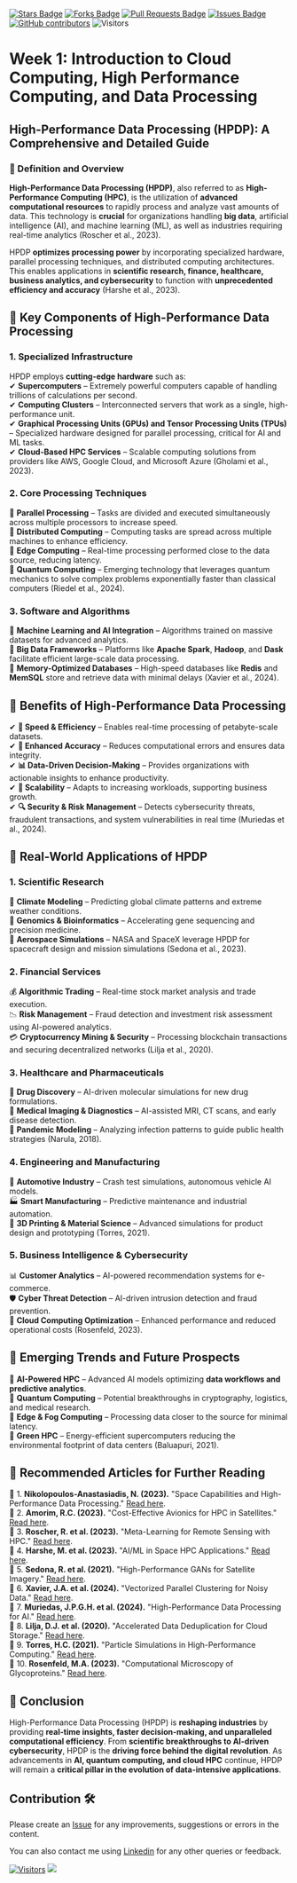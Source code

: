 <a href="https://github.com/drshahizan/HPDP/stargazers"><img src="https://img.shields.io/github/stars/drshahizan/HPDP" alt="Stars Badge"/></a>
<a href="https://github.com/drshahizan/HPDP/network/members"><img src="https://img.shields.io/github/forks/drshahizan/HPDP" alt="Forks Badge"/></a>
<a href="https://github.com/drshahizan/HPDP/pulls"><img src="https://img.shields.io/github/issues-pr/drshahizan/HPDP" alt="Pull Requests Badge"/></a>
<a href="https://github.com/drshahizan/HPDP/issues"><img src="https://img.shields.io/github/issues/drshahizan/HPDP" alt="Issues Badge"/></a>
<a href="https://github.com/drshahizan/HPDP/graphs/contributors"><img alt="GitHub contributors" src="https://img.shields.io/github/contributors/drshahizan/Python_Tutorial?color=2b9348"></a>
![Visitors](https://api.visitorbadge.io/api/visitors?path=https%3A%2F%2Fgithub.com%2Fdrshahizan%2FHPDP&labelColor=%23d9e3f0&countColor=%23697689&style=flat)

# Week 1: Introduction to Cloud Computing, High Performance Computing, and Data Processing

## **High-Performance Data Processing (HPDP): A Comprehensive and Detailed Guide**

### **🔹 Definition and Overview**
**High-Performance Data Processing (HPDP)**, also referred to as **High-Performance Computing (HPC)**, is the utilization of **advanced computational resources** to rapidly process and analyze vast amounts of data. This technology is **crucial** for organizations handling **big data**, artificial intelligence (AI), and machine learning (ML), as well as industries requiring real-time analytics (Roscher et al., 2023). 

HPDP **optimizes processing power** by incorporating specialized hardware, parallel processing techniques, and distributed computing architectures. This enables applications in **scientific research, finance, healthcare, business analytics, and cybersecurity** to function with **unprecedented efficiency and accuracy** (Harshe et al., 2023).

## **🔹 Key Components of High-Performance Data Processing**

### **1. Specialized Infrastructure**
HPDP employs **cutting-edge hardware** such as:  
✔ **Supercomputers** – Extremely powerful computers capable of handling trillions of calculations per second.  
✔ **Computing Clusters** – Interconnected servers that work as a single, high-performance unit.  
✔ **Graphical Processing Units (GPUs) and Tensor Processing Units (TPUs)** – Specialized hardware designed for parallel processing, critical for AI and ML tasks.  
✔ **Cloud-Based HPC Services** – Scalable computing solutions from providers like AWS, Google Cloud, and Microsoft Azure (Gholami et al., 2023).

### **2. Core Processing Techniques**
🔹 **Parallel Processing** – Tasks are divided and executed simultaneously across multiple processors to increase speed.  
🔹 **Distributed Computing** – Computing tasks are spread across multiple machines to enhance efficiency.  
🔹 **Edge Computing** – Real-time processing performed close to the data source, reducing latency.  
🔹 **Quantum Computing** – Emerging technology that leverages quantum mechanics to solve complex problems exponentially faster than classical computers (Riedel et al., 2024).

### **3. Software and Algorithms**
🔹 **Machine Learning and AI Integration** – Algorithms trained on massive datasets for advanced analytics.  
🔹 **Big Data Frameworks** – Platforms like **Apache Spark**, **Hadoop**, and **Dask** facilitate efficient large-scale data processing.  
🔹 **Memory-Optimized Databases** – High-speed databases like **Redis** and **MemSQL** store and retrieve data with minimal delays (Xavier et al., 2024).

## **🔹 Benefits of High-Performance Data Processing**
✔ **🚀 Speed & Efficiency** – Enables real-time processing of petabyte-scale datasets.  
✔ **🎯 Enhanced Accuracy** – Reduces computational errors and ensures data integrity.  
✔ **📊 Data-Driven Decision-Making** – Provides organizations with actionable insights to enhance productivity.  
✔ **🔄 Scalability** – Adapts to increasing workloads, supporting business growth.  
✔ **🔍 Security & Risk Management** – Detects cybersecurity threats, fraudulent transactions, and system vulnerabilities in real time (Muriedas et al., 2024).

## **🔹 Real-World Applications of HPDP**

### **1. Scientific Research**
🔬 **Climate Modeling** – Predicting global climate patterns and extreme weather conditions.  
🧬 **Genomics & Bioinformatics** – Accelerating gene sequencing and precision medicine.  
🚀 **Aerospace Simulations** – NASA and SpaceX leverage HPDP for spacecraft design and mission simulations (Sedona et al., 2023).

### **2. Financial Services**
💰 **Algorithmic Trading** – Real-time stock market analysis and trade execution.  
📉 **Risk Management** – Fraud detection and investment risk assessment using AI-powered analytics.  
💳 **Cryptocurrency Mining & Security** – Processing blockchain transactions and securing decentralized networks (Lilja et al., 2020).

### **3. Healthcare and Pharmaceuticals**
🧪 **Drug Discovery** – AI-driven molecular simulations for new drug formulations.  
🏥 **Medical Imaging & Diagnostics** – AI-assisted MRI, CT scans, and early disease detection.  
💉 **Pandemic Modeling** – Analyzing infection patterns to guide public health strategies (Narula, 2018).

### **4. Engineering and Manufacturing**
🚗 **Automotive Industry** – Crash test simulations, autonomous vehicle AI models.  
🏭 **Smart Manufacturing** – Predictive maintenance and industrial automation.  
🔧 **3D Printing & Material Science** – Advanced simulations for product design and prototyping (Torres, 2021).

### **5. Business Intelligence & Cybersecurity**
📊 **Customer Analytics** – AI-powered recommendation systems for e-commerce.  
🛡 **Cyber Threat Detection** – AI-driven intrusion detection and fraud prevention.  
📡 **Cloud Computing Optimization** – Enhanced performance and reduced operational costs (Rosenfeld, 2023).

## **🔹 Emerging Trends and Future Prospects**
📌 **AI-Powered HPC** – Advanced AI models optimizing **data workflows and predictive analytics**.  
📌 **Quantum Computing** – Potential breakthroughs in cryptography, logistics, and medical research.  
📌 **Edge & Fog Computing** – Processing data closer to the source for minimal latency.  
📌 **Green HPC** – Energy-efficient supercomputers reducing the environmental footprint of data centers (Baluapuri, 2021).

## **🔹 Recommended Articles for Further Reading**
📖 1. **Nikolopoulos-Anastasiadis, N. (2023).** "Space Capabilities and High-Performance Data Processing." [Read here](https://pergamos.lib.uoa.gr/uoa/dl/object/3359904/file.pdf).  
📖 2. **Amorim, R.C. (2023).** "Cost-Effective Avionics for HPC in Satellites." [Read here](https://repository.tudelft.nl/file/File_7a3768f3-5f7a-4514-8eaf-5661fed732f6).  
📖 3. **Roscher, R. et al. (2023).** "Meta-Learning for Remote Sensing with HPC." [Read here](https://www.techrxiv.org/doi/full/10.36227/techrxiv.22788866).  
📖 4. **Harshe, M. et al. (2023).** "AI/ML in Space HPC Applications." [Read here](https://ieeexplore.ieee.org/abstract/document/10396347/).  
📖 5. **Sedona, R. et al. (2021).** "High-Performance GANs for Satellite Imagery." [Read here](https://ieeexplore.ieee.org/abstract/document/9548804/).  
📖 6. **Xavier, J.A. et al. (2024).** "Vectorized Parallel Clustering for Noisy Data." [Read here](https://ieeexplore.ieee.org/abstract/document/10769413/).  
📖 7. **Muriedas, J.P.G.H. et al. (2024).** "High-Performance Data Processing for AI." [Read here](https://www.techrxiv.org/doi/full/10.36227/techrxiv.171085046.60925150).  
📖 8. **Lilja, D.J. et al. (2020).** "Accelerated Data Deduplication for Cloud Storage." [Read here](https://ieeexplore.ieee.org/abstract/document/9283601/).  
📖 9. **Torres, H.C. (2021).** "Particle Simulations in High-Performance Computing." [Read here](https://search.proquest.com/openview/d57f78740d63f2ebc6a9c8ce662e82f3/1?pq-origsite=gscholar&cbl=18750).  
📖 10. **Rosenfeld, M.A. (2023).** "Computational Microscopy of Glycoproteins." [Read here](https://search.proquest.com/openview/be5b866694d81916bd5605d5d986e88e/1?pq-origsite=gscholar&cbl=18750).  

## **🔹 Conclusion**
High-Performance Data Processing (HPDP) is **reshaping industries** by providing **real-time insights, faster decision-making, and unparalleled computational efficiency**. From **scientific breakthroughs to AI-driven cybersecurity**, HPDP is the **driving force behind the digital revolution**. As advancements in **AI, quantum computing, and cloud HPC** continue, HPDP will remain a **critical pillar in the evolution of data-intensive applications**.

## Contribution 🛠️
Please create an [Issue](https://github.com/drshahizan/HPDP/issues) for any improvements, suggestions or errors in the content.

You can also contact me using [Linkedin](https://www.linkedin.com/in/drshahizan/) for any other queries or feedback.

[![Visitors](https://api.visitorbadge.io/api/visitors?path=https%3A%2F%2Fgithub.com%2Fdrshahizan&labelColor=%23697689&countColor=%23555555&style=plastic)](https://visitorbadge.io/status?path=https%3A%2F%2Fgithub.com%2Fdrshahizan)
![](https://hit.yhype.me/github/profile?user_id=81284918)


